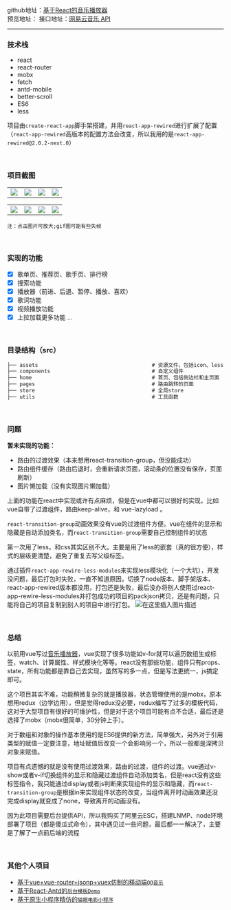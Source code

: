 github地址：[基于React的音乐播放器](https://github.com/zhangZhiHao1996/react-music-master)  
预览地址：
接口地址：[网易云音乐 API](https://github.com/Binaryify/NeteaseCloudMusicApi)
<hr/>

### 技术栈
 - react 
 - react-router
 - mobx
 - fetch
 - antd-mobile
 - better-scroll
 - ES6
 - less

项目由`create-react-app`脚手架搭建，并用`react-app-rewired`进行扩展了配置（`react-app-rewired`高版本的配置方法会改变，所以我用的是`react-app-rewired@2.0.2-next.0`）

<br/>

### 项目截图
<table>
	 <tr>
        <td><img src='https://img-blog.csdnimg.cn/20190308124144379.gif'></img></td>
        <td><img src='https://img-blog.csdnimg.cn/20190308124247852.gif'></img></td>
        <td><img src='https://img-blog.csdnimg.cn/20190308134737187.gif'></img></td>
         <td><img src='https://img-blog.csdnimg.cn/20190308134901875.gif'></img></td>
    </tr>
</table>
<table>
	 <tr>
        <td><img src='https://img-blog.csdnimg.cn/2019030813592034.png'></img></td>
        <td><img src='https://img-blog.csdnimg.cn/20190308140452717.gif'></img></td>
        <td><img src='https://img-blog.csdnimg.cn/20190308141114131.gif'></img></td>
        <td><img src='https://img-blog.csdnimg.cn/20190308140526928.gif'></img></td>
    </tr>
</table>

`注：点击图片可放大;gif图可能有些失帧`

<br/>


### 实现的功能
- [x] 歌单页、推荐页、歌手页、排行榜
- [x] 搜索功能
- [x] 播放器（前进、后退、暂停、播放、喜欢）
- [x] 歌词功能
- [x] 视频播放功能
- [x] 上拉加载更多功能
 ...
<br/>

### 目录结构（src）

```javascript
├── assets                                     # 资源文件，包括icon、less公共文件                     
├── components                                 # 自定义组件
├── home                                       # 首页、包括侧边栏和主页面
├── pages                                      # 路由跳转的页面
├── store                                      # 全局store
├── utils                                      # 工具函数                          
```

<br/>

### 问题
**暂未实现的功能：**
 - 路由的过渡效果（本来想用react-transition-group，但没能成功）
 - 路由组件缓存（路由后退时，会重新请求页面，滚动条的位置没有保存，页面刷新）  
 - 图片懒加载（没有实现图片懒加载）

上面的功能在react中实现或许有点麻烦，但是在vue中都可以很好的实现，比如vue自带了过渡组件，路由keep-alive，和 vue-lazyload 。

`react-transition-group`动画效果没有vue的过渡组件方便。vue在组件的显示和隐藏是自动添加类名，而`react-transition-group`需要自己控制组件的状态

第一次用了less，和css其实区别不大。主要是用了less的嵌套（真的很方便），样式的层级更清楚，避免了重复去写父级标签。

通过插件`react-app-rewire-less-modules`来实现less模块化（一个大坑），开发没问题，最后打包时失败，一直不知道原因，切换了node版本、脚手架版本、react-app-rewired版本都没用，打包还是失败，最后没办将别人使用过react-app-rewire-less-modules并打包成功的项目的packjson拷贝，还是有问题，只能将自己的项目复制到别人的项目中进行打包。
![在这里插入图片描述](https://img-blog.csdnimg.cn/20190308112858285.png?x-oss-process=image/watermark,type_ZmFuZ3poZW5naGVpdGk,shadow_10,text_aHR0cHM6Ly9ibG9nLmNzZG4ubmV0L3FxXzM3ODYwOTMw,size_16,color_FFFFFF,t_70)
<br/>



<br/>


### 总结

以前用vue写过[音乐播放器](https://github.com/zhangZhiHao1996/vue-music-master)，vue实现了很多功能如v-for就可以遍历数组生成标签，watch、计算属性、样式模块化等等。react没有那些功能，组件只有props、state，所有功能都是靠自己去实现，虽然写的多一点，但是写法更统一，js搞定即可。

这个项目其实不难，功能稍微复杂的就是播放器，状态管理使用的是mobx，原本想用redux（边学边用），但是觉得redux没必要，redux编写了过多的模板代码，这对于大型项目有很好的可维护性，但是对于这个项目可能有点不合适，最后还是选择了mobx（mobx很简单，30分钟上手）。

对于数组和对象的操作基本使用的是ES6提供的新方法，简单强大，另外对于引用类型的赋值一定要注意，地址赋值后改变一个会影响另一个，所以一般都是深拷贝对象来赋值。

项目有点遗憾的就是没有使用过渡效果，路由的过渡，组件的过渡。vue通过v-show或者v-if切换组件的显示和隐藏过渡组件自动添加类名，但是react没有这些标签指令，我只能通过display或者js判断来实现组件的显示和隐藏，而`react-transition-group`是根据in来实现组件状态的改变，当组件离开时动画效果还没完成display就变成了none，导致离开的动画没有。

因为此项目需要后台提供API，所以我购买了阿里云ESC，搭建LNMP、node环境部署了项目（都是傻瓜式命令），其中遇见过一些问题，最后都一一解决了，主要是了解了一点前后端的流程

<br/>

### 其他个人项目

- [基于vue+vue-router+jsonp+vuex仿制的移动端`QQ音乐`](https://github.com/zhangZhiHao1996/vue-music-master)
- [基于React-Antd的`后台模板Demo`](https://github.com/zhangZhiHao1996/react-admin-master)
- [基于原生小程序精仿的`猫眼电影小程序`](https://github.com/zhangZhiHao1996/weapp-movie-master)

<br/>
